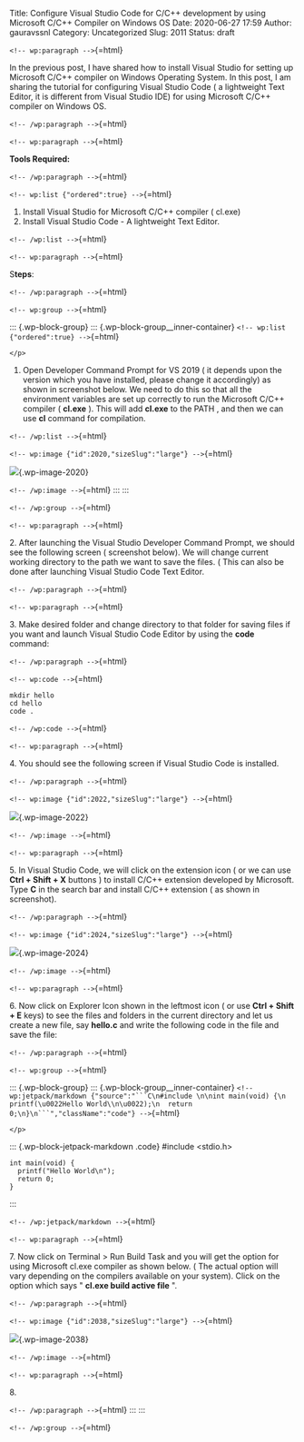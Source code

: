 Title: Configure Visual Studio Code for C/C++ development by using Microsoft C/C++ Compiler on Windows OS
Date: 2020-06-27 17:59
Author: gauravssnl
Category: Uncategorized
Slug: 2011
Status: draft
<!-- Status: published -->

`<!-- wp:paragraph -->`{=html}

In the previous post, I have shared how to install Visual Studio for setting up Microsoft C/C++ compiler on Windows Operating System. In this post, I am sharing the tutorial for configuring Visual Studio Code ( a lightweight Text Editor, it is different from Visual Studio IDE) for using Microsoft C/C++ compiler on Windows OS.

`<!-- /wp:paragraph -->`{=html}

`<!-- wp:paragraph -->`{=html}

**Tools Required:**

`<!-- /wp:paragraph -->`{=html}

`<!-- wp:list {"ordered":true} -->`{=html}

1.  Install Visual Studio for Microsoft C/C++ compiler ( cl.exe)
2.  Install Visual Studio Code - A lightweight Text Editor.

`<!-- /wp:list -->`{=html}

`<!-- wp:paragraph -->`{=html}

S**teps**:

`<!-- /wp:paragraph -->`{=html}

`<!-- wp:group -->`{=html}

::: {.wp-block-group}
::: {.wp-block-group__inner-container}
`<!-- wp:list {"ordered":true} -->`{=html}
```{=html}
</p>
```
1.  Open Developer Command Prompt for VS 2019 ( it depends upon the version which you have installed, please change it accordingly) as shown in screenshot below. We need to do this so that all the environment variables are set up correctly to run the Microsoft C/C++ compiler ( **cl.exe** ). This will add **cl.exe** to the PATH , and then we can use **cl** command for compilation.

`<!-- /wp:list -->`{=html}

`<!-- wp:image {"id":2020,"sizeSlug":"large"} -->`{=html}

![](https://gauravssnl.files.wordpress.com/2020/06/image-7.png?w=395){.wp-image-2020}

`<!-- /wp:image -->`{=html}
:::
:::

`<!-- /wp:group -->`{=html}

`<!-- wp:paragraph -->`{=html}

2\. After launching the Visual Studio Developer Command Prompt, we should see the following screen ( screenshot below). We will change current working directory to the path we want to save the files. ( This can also be done after launching Visual Studio Code Text Editor.

`<!-- /wp:paragraph -->`{=html}

`<!-- wp:paragraph -->`{=html}

3\. Make desired folder and change directory to that folder for saving files if you want and launch Visual Studio Code Editor by using the **code** command:

`<!-- /wp:paragraph -->`{=html}

`<!-- wp:code -->`{=html}

``` {.wp-block-code}
mkdir hello 
cd hello
code .
```

`<!-- /wp:code -->`{=html}

`<!-- wp:paragraph -->`{=html}

4\. You should see the following screen if Visual Studio Code is installed.

`<!-- /wp:paragraph -->`{=html}

`<!-- wp:image {"id":2022,"sizeSlug":"large"} -->`{=html}

![](https://gauravssnl.files.wordpress.com/2020/06/image-9.png?w=1024){.wp-image-2022}

`<!-- /wp:image -->`{=html}

`<!-- wp:paragraph -->`{=html}

5\. In Visual Studio Code, we will click on the extension icon ( or we can use **Ctrl + Shift + X** buttons ) to install C/C++ extension developed by Microsoft. Type **C** in the search bar and install C/C++ extension ( as shown in screenshot).

`<!-- /wp:paragraph -->`{=html}

`<!-- wp:image {"id":2024,"sizeSlug":"large"} -->`{=html}

![](https://gauravssnl.files.wordpress.com/2020/06/image-10.png?w=1024){.wp-image-2024}

`<!-- /wp:image -->`{=html}

`<!-- wp:paragraph -->`{=html}

6\. Now click on Explorer Icon shown in the leftmost icon ( or use **Ctrl + Shift + E** keys) to see the files and folders in the current directory and let us create a new file, say **hello.c** and write the following code in the file and save the file:

`<!-- /wp:paragraph -->`{=html}

`<!-- wp:group -->`{=html}

::: {.wp-block-group}
::: {.wp-block-group__inner-container}
````<!-- wp:jetpack/markdown {"source":"```C\n#include \n\nint main(void) {\n  printf(\u0022Hello World\\n\u0022);\n  return 0;\n}\n```","className":"code"} -->````{=html}
```{=html}
</p>
```
::: {.wp-block-jetpack-markdown .code}
    #include <stdio.h>

    int main(void) {
      printf("Hello World\n");
      return 0;
    }
:::

`<!-- /wp:jetpack/markdown -->`{=html}

`<!-- wp:paragraph -->`{=html}

7\. Now click on Terminal \> Run Build Task and you will get the option for using Microsoft cl.exe compiler as shown below. ( The actual option will vary depending on the compilers available on your system). Click on the option which says " **cl.exe build active file** ".

`<!-- /wp:paragraph -->`{=html}

`<!-- wp:image {"id":2038,"sizeSlug":"large"} -->`{=html}

![](https://gauravssnl.files.wordpress.com/2020/06/image-11.png?w=1024){.wp-image-2038}

`<!-- /wp:image -->`{=html}

`<!-- wp:paragraph -->`{=html}

8\.

`<!-- /wp:paragraph -->`{=html}
:::
:::

`<!-- /wp:group -->`{=html}
